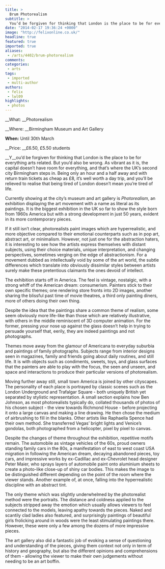 ```yaml
---
title: >
  Brum Photorealism
subtitle: >
  You’d be forgiven for thinking that London is the place to be for everything arts related...
date: "2014-02-17 19:36:24 +0000"
image: "http://felixonline.co.uk/"
headline: true
featured: true
imported: true
aliases:
 - /arts/4402/brum-photorealism
comments:
categories:
 - arts
tags:
 - imported
 - multi-author
authors:
 - felix
 - lwl09
highlights:
 - photos
---
```


__What: __Photorealism

__Where: __Birmingham Museum and Art Gallery

__When:__ Until 30th March

__Price: __£6.50, £5.50 students

__Y__ou’d be forgiven for thinking that London is the place to be for everything arts related. But you’d also be wrong. As vibrant as it is, the capital doesn’t have room for everything, and that’s where the UK’s second city Birmingham steps in. Being only an hour and a half away and with return train tickets as cheap as £8, it’s well worth a day trip, and you’ll be relieved to realise that being tired of London doesn’t mean you’re tired of life.

Currently showing at the city’s museum and art gallery is _Photorealism_, an exhibition displaying the art movement with a name as literal as its paintings. It is the biggest exhibition in the UK so far to show the style born from 1960s America but with a strong development in just 50 years, evident in its more contemporary pieces.

If it still isn’t clear, photorealists paint images which are hyperrealistic, and more objective compared to their emotional counterparts such as in pop art, abstract art, or minimalism. However, not just one for the abstraction haters, it is interesting to see how the artists express themselves with distant subjects, using their choice materials, unique interpretation, and changing perspectives, sometimes verging on the edge of abstractionism. For a movement dubbed as intellectually void by some of the art world, the subtle differences which translate into obviously dissimilar styles between artists surely make these pretentious claimants the ones devoid of intellect.

The exhibition starts off in America. The feel is vintage, nostalgic, with a strong whiff of the American dream: consumerism. Painters stick to their own specific themes; one rendering store fronts into 2D images, another sharing the blissful past time of movie theatres, a third only painting diners, more of others doing their own thing.

Despite the idea that the paintings share a common theme of realism, some seem obviously more life-like than those which are relatively illustrative, with others in the middle reminiscent of 3D computer animation. For the former, pressing your nose up against the glass doesn’t help in trying to persuade yourself that, eerily, they are indeed paintings and not photographs.

Themes move away from the glamour of Americana to everyday suburbia and paintings of family photographs. Subjects range from interior designs seen in magazines, family and friends going about daily routines, and still life. It is with objects such as condiments, sweets, toys, and glass surfaces that the painters are able to play with the focus, the seen and unseen, and space and interactions to produce their particular versions of photorealism.

Moving further away still, small town America is joined by other cityscapes. The personality of each place is portrayed by classic scenes such as the London Underground and Trafalgar Square - both uniquely British yet separated by stylistic representation. A small section explains how Ben Johnson, as most photorealists typically do, collated thousands of photos of his chosen subject - the view towards Richmond House - before projecting it onto a large canvas and making a line drawing. He then chose the medium of airbrushing to fill in the blanks. Other artists like Raphaella Spence had their own method. She transferred Vegas’ bright lights and Venice’s gondolas, both photographed from a helicopter, pixel by pixel to canvas.

Despite the changes of theme throughout the exhibition, repetitive motifs remain. The automobile as vintage vehicles of the 60s, proud owners standing family cars in the 80s, a manifestation of east to west coast USA migration in following the American dream, decaying abandoned pieces, toy cars, and impressive works by ex-Cadillac and ex-Chevrolet head designer Peter Maier, who sprays layers of automobile paint onto aluminium sheets to create a photo-like close-up of shiny car bodies. This makes the image to be distinguished different depending on the point of the room where the viewer stands. Another example of, at once, falling into the hyperrealistic discipline with an abstract tint.

The only theme which was slightly underwhelmed by the photorealist method were the portraits. The distance and coldness applied to the subjects stripped away the emotion which usually allows viewers to feel connected to the models, leaving apathy towards the pieces. Naked and scantily clad ladies also featured, and surprisingly paintings of beautiful girls frolicking around in woods were the least stimulating paintings there. However, these were only a few among the dozens of more impressive pieces.

The art gallery also did a fantastic job of evoking a sense of questioning and understanding of the pieces, giving them context not only in term of history and geography, but also the different opinions and comprehensions of them - allowing the viewer to make their own judgements without needing to be an art boffin.
